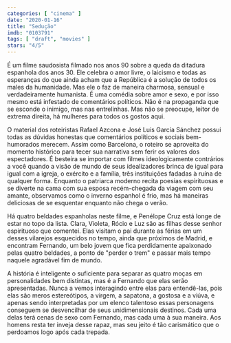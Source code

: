 ```yaml
---
categories: [ "cinema" ]
date: "2020-01-16"
title: "Sedução"
imdb: "0103791"
tags: [ "draft", "movies" ]
stars: "4/5"
---
```

É um filme saudosista filmado nos anos 90 sobre a queda da ditadura espanhola dos anos 30. Ele celebra o amor livre, o laicismo e todas as esperanças do que ainda acham que a República é a solução de todos os males da humanidade. Mas ele o faz de maneira charmosa, sensual e verdadeiramente humanista. É uma comédia sobre amor e sexo, e por isso mesmo está infestado de comentários políticos. Não é na propaganda que se esconde o inimigo, mas nas entrelinhas. Mas não se preocupe, leitor de extrema direita, há mulheres para todos os gostos aqui.

O material dos roteiristas Rafael Azcona e José Luis García Sánchez possui todas as dúvidas honestas que comentários políticos e sociais bem-humorados merecem. Assim como Barcelona, o roteiro se aproveita do momento histórico para tecer sua narrativa sem ferir os valores dos espectadores. É besteira se importar com filmes ideologicamente contrários a você quando a visão de mundo de seus idealizadores brinca de igual para igual com a igreja, o exército e a família, três instituições fadadas à ruína de qualquer forma. Enquanto o patriarca moderno recita poesias espirituosas e se diverte na cama com sua esposa recém-chegada da viagem com seu amante, observamos como o inverno espanhol é frio, mas há maneiras deliciosas de se esquentar enquanto não chega o verão.

Há quatro beldades espanholas neste filme, e Penélope Cruz está longe de estar no topo da lista. Clara, Violeta, Rócio e Luz são as filhas desse senhor espirituoso que comentei. Elas visitam o pai durante as férias em um desses vilarejos esquecidos no tempo, ainda que próximos de Madrid, e encontram Fernando, um belo jovem que fica perdidamente apaixonado pelas quatro beldades, a ponto de "perder o trem" e passar mais tempo naquele agradável fim de mundo.

A história é inteligente o suficiente para separar as quatro moças em personalidades bem distintas, mas é a Fernando que elas serão apresentadas. Nunca a vemos interagindo entre elas para entendê-las, pois elas são meros estereótipos, a virgem, a sapatona, a gostosa e a viúva, e apenas sendo interpretadas por um elenco talentoso essas personagens conseguem se desvencilhar de seus unidimensionais destinos. Cada uma delas terá cenas de sexo com Fernando, mas cada uma à sua maneira. Aos homens resta ter inveja desse rapaz, mas seu jeito é tão carismático que o perdoamos logo após cada trepada.
